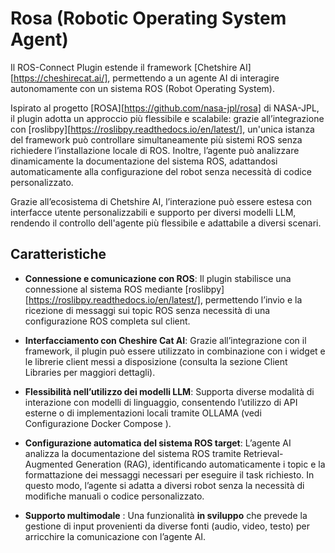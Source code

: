 # Rosa (Robotic Operating System Agent)

Il ROS-Connect Plugin estende il framework [Chetshire AI][https://cheshirecat.ai/], permettendo a un agente AI di interagire autonomamente con un sistema ROS (Robot Operating System).

Ispirato al progetto [ROSA][https://github.com/nasa-jpl/rosa] di NASA-JPL, il plugin adotta un approccio più flessibile e scalabile: grazie all’integrazione con [roslibpy][https://roslibpy.readthedocs.io/en/latest/], un'unica istanza del framework può controllare simultaneamente più sistemi ROS senza richiedere l’installazione locale di ROS. Inoltre, l’agente può analizzare dinamicamente la documentazione del sistema ROS, adattandosi automaticamente alla configurazione del robot senza necessità di codice personalizzato.

Grazie all’ecosistema di Chetshire AI, l’interazione può essere estesa con interfacce utente personalizzabili e supporto per diversi modelli LLM, rendendo il controllo dell'agente più flessibile e adattabile a diversi scenari.

## Caratteristiche

- **Connessione e comunicazione con ROS**: Il plugin stabilisce una connessione al sistema ROS mediante [roslibpy][https://roslibpy.readthedocs.io/en/latest/], permettendo l’invio e la ricezione di messaggi sui topic ROS senza necessità di una configurazione ROS completa sul client.

- **Interfacciamento con Cheshire Cat AI**: Grazie all’integrazione con il framework, il plugin può essere utilizzato in combinazione con i widget e le librerie client messi a disposizione (consulta la sezione Client Libraries per maggiori dettagli).

- **Flessibilità nell’utilizzo dei modelli LLM**: Supporta diverse modalità di interazione con modelli di linguaggio, consentendo l’utilizzo di API esterne o di implementazioni locali tramite OLLAMA (vedi Configurazione Docker Compose ).

- **Configurazione automatica del sistema ROS target**:  L’agente AI analizza la documentazione del sistema ROS tramite Retrieval-Augmented Generation (RAG), identificando automaticamente i topic e la formattazione dei messaggi necessari per eseguire il task richiesto. In questo modo, l’agente si adatta a diversi robot senza la necessità di modifiche manuali o codice personalizzato.

- **Supporto multimodale** : Una funzionalità **in sviluppo** che prevede la gestione di input provenienti da diverse fonti (audio, video, testo) per arricchire la comunicazione con l’agente AI.


